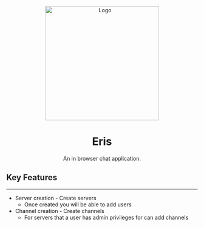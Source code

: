<div
  class="img-container"
  style="text-align: center;">

  [<img src="https://i.ibb.co/RP6f9XK/eris-logo.gif"
    alt="Logo"
    title="Eris Logo"
    width="300px"
    height="auto"/>](https://erisapp.herokuapp.com)
# **Eris**
An in browser chat application.
</div>

## Key Features
-----
* Server creation - Create servers
  * Once created you will be able to add users
* Channel creation - Create channels
  * For servers that a user has admin privileges for can add channels


